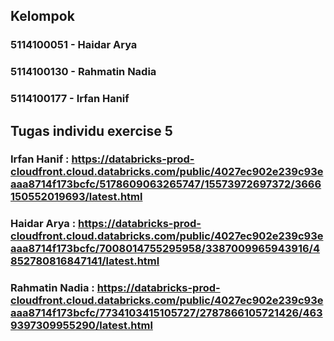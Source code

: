## Kelompok
### 5114100051 - Haidar Arya
### 5114100130 - Rahmatin Nadia
### 5114100177 - Irfan Hanif

## Tugas individu exercise 5
### Irfan Hanif : https://databricks-prod-cloudfront.cloud.databricks.com/public/4027ec902e239c93eaaa8714f173bcfc/5178609063265747/15573972697372/3666150552019693/latest.html
### Haidar Arya : https://databricks-prod-cloudfront.cloud.databricks.com/public/4027ec902e239c93eaaa8714f173bcfc/7008014755295958/3387009965943916/4852780816847141/latest.html
### Rahmatin Nadia : https://databricks-prod-cloudfront.cloud.databricks.com/public/4027ec902e239c93eaaa8714f173bcfc/7734103415105727/2787866105721426/4639397309955290/latest.html
